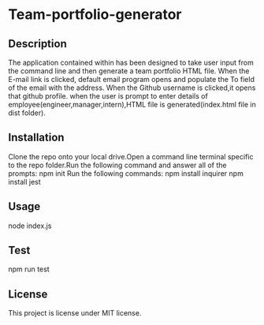# Team-portfolio-generator
## Description
 The application contained within has been designed to take user input from the command line and then generate a team portfolio HTML file. When the E-mail link is clicked, default email program opens and populate the To field of the email with the address. When the Github username is clicked,it opens that github profile. when the user is prompt to enter details of employee(engineer,manager,intern),HTML file is generated(index.html file in dist folder). 

## Installation
Clone the repo onto your local drive.Open a command line terminal specific to the repo folder.Run the following command and answer all of the prompts:
npm init
Run the following commands:
npm install inquirer
npm install jest

## Usage
node index.js

## Test
npm run test

## License
This project is license under MIT license.



